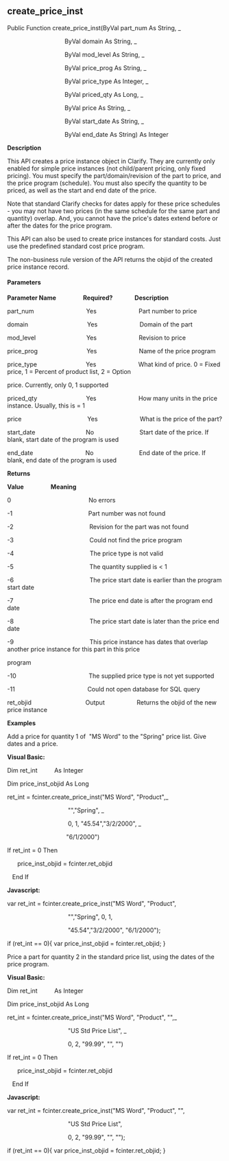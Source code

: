 create_price_inst
-------------------

Public Function create_price_inst(ByVal part_num As String, _

                                  ByVal domain As String, _

                                  ByVal mod_level As String, _

                                  ByVal price_prog As String, _

                                  ByVal price_type As Integer, _

                                  ByVal priced_qty As Long, _

                                  ByVal price As String, _

                                  ByVal start_date As String, _

                                  ByVal end_date As String) As Integer

**Description**

This API creates a price instance object in Clarify. They are currently only enabled for simple price instances (not child/parent pricing, only fixed pricing). You must specify the part/domain/revision of the part to price, and the price program (schedule). You must also specify the quantity to be priced, as well as the start and end date of the price.

Note that standard Clarify checks for dates apply for these price schedules - you may not have two prices (in the same schedule for the same part and quantity) overlap. And, you cannot have the price's dates extend before or after the dates for the price program.

This API can also be used to create price instances for standard costs. Just use the predefined standard cost price program.

The non-business rule version of the API returns the objid of the created price instance record.

#### Parameters
**Parameter Name**                **Required?**             **Description**

part_num                               Yes                         Part number to price

domain                                   Yes                         Domain of the part

mod_level                              Yes                         Revision to price

price_prog                             Yes                         Name of the price program

price_type                             Yes                         What kind of price. 0 = Fixed price, 1 = Percent of product list, 2 = Option

price. Currently, only 0, 1 supported

priced_qty                             Yes                         How many units in the price instance. Usually, this is = 1

price                                       Yes                         What is the price of the part?

start_date                              No                           Start date of the price. If blank, start date of the program is used

end_date                               No                           End date of the price. If blank, end date of the program is used

**Returns**

**Value**                **Meaning**

0                                              No errors

-1                                             Part number was not found

-2                                             Revision for the part was not found

-3                                             Could not find the price program

-4                                             The price type is not valid

-5                                             The quantity supplied is < 1

-6                                             The price start date is earlier than the program start date

-7                                             The price end date is after the program end date

-8                                             The price start date is later than the price end date

-9                                             This price instance has dates that overlap another price instance for this part in this price

program

-10                                           The supplied price type is not yet supported

-11                                           Could not open database for SQL query

ret_objid                                Output                   Returns the objid of the new price instance

**Examples**

 Add a price for quantity 1 of  "MS Word" to the "Spring" price list. Give dates and a price.

**Visual Basic:**

Dim ret_int          As Integer

Dim price_inst_objid As Long

ret_int = fcinter.create_price_inst("MS Word", "Product",_

                                    "","Spring", _

                                    0, 1, "45.54","3/2/2000", _

                                   "6/1/2000")

 If ret_int = 0 Then

      price_inst_objid = fcinter.ret_objid

   End If

**Javascript:**

var ret_int = fcinter.create_price_inst("MS Word", "Product",

                                    "","Spring", 0, 1,

                                    "45.54","3/2/2000", "6/1/2000");

 if (ret_int == 0){ var price_inst_objid = fcinter.ret_objid; }

 Price a part for quantity 2 in the standard price list, using the dates of the price program.

**Visual Basic:**

Dim ret_int          As Integer

Dim price_inst_objid As Long

ret_int = fcinter.create_price_inst("MS Word", "Product", "",_

                                    "US Std Price List", _

                                    0, 2, "99.99", "", "")

 If ret_int = 0 Then

      price_inst_objid = fcinter.ret_objid

   End If

**Javascript:**

var ret_int = fcinter.create_price_inst("MS Word", "Product", "",

                                    "US Std Price List",

                                    0, 2, "99.99", "", "");

 if (ret_int == 0){ var price_inst_objid = fcinter.ret_objid; }